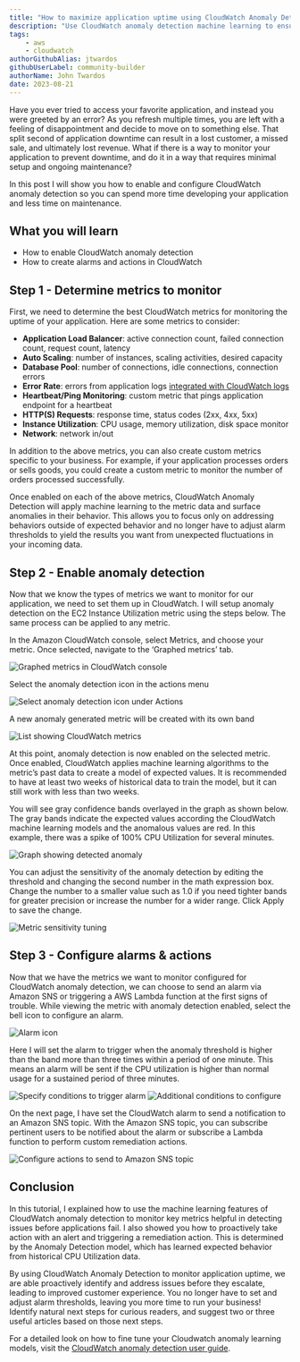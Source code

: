 ```yaml
---
title: "How to maximize application uptime using CloudWatch Anomaly Detection"
description: "Use CloudWatch anomaly detection machine learning to ensure application uptime"
tags:
    - aws
    - cloudwatch
authorGithubAlias: jtwardos
githubUserLabel: community-builder
authorName: John Twardos
date: 2023-08-21
---
```


Have you ever tried to access your favorite application, and instead you were greeted by an error? As you refresh multiple times, you are left with a feeling of disappointment and decide to move on to something else. That split second of application downtime can result in a lost customer, a missed sale, and ultimately lost revenue. What if there is a way to monitor your application to prevent downtime, and do it in a way that requires minimal setup and ongoing maintenance?

In this post I will show you how to enable and configure CloudWatch anomaly detection so you can spend more time developing your application and less time on maintenance.

## What you will learn

- How to enable CloudWatch anomaly detection
- How to create alarms and actions in CloudWatch

## Step 1 - Determine metrics to monitor

First, we need to determine the best CloudWatch metrics for monitoring the uptime of your application. Here are some metrics to consider:

- **Application Load Balancer**: active connection count, failed connection count, request count, latency
- **Auto Scaling**: number of instances, scaling activities, desired capacity
- **Database Pool**: number of connections, idle connections, connection errors
- **Error Rate**: errors from application logs [integrated with CloudWatch logs](https://docs.aws.amazon.com/AmazonCloudWatch/latest/monitoring/Install-CloudWatch-Agent.html)
- **Heartbeat/Ping Monitoring**: custom metric that pings application endpoint for a heartbeat
- **HTTP(S) Requests**: response time, status codes (2xx, 4xx, 5xx)
- **Instance Utilization**: CPU usage, memory utilization, disk space monitor
- **Network**: network in/out

In addition to the above metrics, you can also create custom metrics specific to your business. For example, if your application processes orders or sells goods, you could create a custom metric to monitor the number of orders processed successfully.

Once enabled on each of the above metrics, CloudWatch Anomaly Detection will apply machine learning to the metric data and surface anomalies in their behavior. This allows you to focus only on addressing behaviors outside of expected behavior and no longer have to adjust alarm thresholds to yield the results you want from unexpected fluctuations in your incoming data.

## Step 2 - Enable anomaly detection

Now that we know the types of metrics we want to monitor for our application, we need to set them up in CloudWatch. I will setup anomaly detection on the EC2 Instance Utilization metric using the steps below. The same process can be applied to any metric.

In the Amazon CloudWatch console, select Metrics, and choose your metric. Once selected, navigate to the ‘Graphed metrics’ tab.

![Graphed metrics in CloudWatch console](images/image.png)

Select the anomaly detection icon in the actions menu

![Select anomaly detection icon under Actions](images/image1.png)

A new anomaly generated metric will be created with its own band

![List showing CloudWatch metrics](images/image2.png)

At this point, anomaly detection is now enabled on the selected metric. Once enabled, CloudWatch applies machine learning algorithms to the metric’s past data to create a model of expected values. It is recommended to have at least two weeks of historical data to train the model, but it can still work with less than two weeks.

You will see gray confidence bands overlayed in the graph as shown below. The gray bands indicate the expected values according the CloudWatch machine learning models and the anomalous values are red. In this example, there was a spike of 100% CPU Utilization for several minutes.

![Graph showing detected anomaly](images/image3.png)

You can adjust the sensitivity of the anomaly detection by editing the threshold and changing the second number in the math expression box. Change the number to a smaller value such as 1.0 if you need tighter bands for greater precision or increase the number for a wider range. Click Apply to save the change.

![Metric sensitivity tuning](images/image4.png)

## Step 3 - Configure alarms & actions

Now that we have the metrics we want to monitor configured for CloudWatch anomaly detection, we can choose to send an alarm via Amazon SNS or triggering a AWS Lambda function at the first signs of trouble. While viewing the metric with anomaly detection enabled, select the bell icon to configure an alarm.

![Alarm icon](images/image5.png)

Here I will set the alarm to trigger when the anomaly threshold is higher than the band more than three times within a period of one minute. This means an alarm will be sent if the CPU utilization is higher than normal usage for a sustained period of three minutes.

![Specify conditions to trigger alarm](images/image6.png)
![Additional conditions to configure](images/image7.png)

On the next page, I have set the CloudWatch alarm to send a notification to an Amazon SNS topic. With the Amazon SNS topic, you can subscribe pertinent users to be notified about the alarm or subscribe a Lambda function to perform custom remediation actions.

![Configure actions to send to Amazon SNS topic](images/image8.png)

## Conclusion

In this tutorial, I explained how to use the machine learning features of CloudWatch anomaly detection to monitor key metrics helpful in detecting issues before applications fail. I also showed you how to proactively take action with an alert and triggering a remediation action. This is determined by the Anomaly Detection model, which has learned expected behavior from historical CPU Utilization data.

By using CloudWatch Anomaly Detection to monitor application uptime, we are able proactively identify and address issues before they escalate, leading to improved customer experience. You no longer have to set and adjust alarm thresholds, leaving you more time to run your business!
Identify natural next steps for curious readers, and suggest two or three useful articles based on those next steps.

For a detailed look on how to fine tune your Cloudwatch anomaly learning models, visit the [CloudWatch anomaly detection user guide](https://docs.aws.amazon.com/AmazonCloudWatch/latest/monitoring/CloudWatch_Anomaly_Detection.html).
